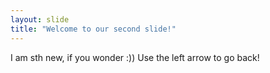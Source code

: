 ```yaml
---
layout: slide
title: "Welcome to our second slide!"
---
```

I am sth new, if you wonder :))
Use the left arrow to go back!
